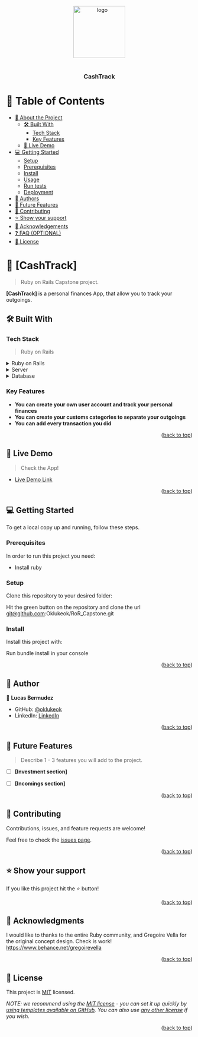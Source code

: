 <a name="readme-top"></a>

<div align="center">
<img src="https://img.icons8.com/bubbles/256/cash-in-hand.png" alt="logo" width="140"  height="auto" />

  <br/>
  <br/>

  <h3><b>CashTrack</b></h3>

</div>

<!-- TABLE OF CONTENTS -->

# 📗 Table of Contents

- [📖 About the Project](#about-project)
  - [🛠 Built With](#built-with)
    - [Tech Stack](#tech-stack)
    - [Key Features](#key-features)
  - [🚀 Live Demo](#live-demo)
- [💻 Getting Started](#getting-started)
  - [Setup](#setup)
  - [Prerequisites](#prerequisites)
  - [Install](#install)
  - [Usage](#usage)
  - [Run tests](#run-tests)
  - [Deployment](#triangular_flag_on_post-deployment)
- [👥 Authors](#authors)
- [🔭 Future Features](#future-features)
- [🤝 Contributing](#contributing)
- [⭐️ Show your support](#support)
- [🙏 Acknowledgements](#acknowledgements)
- [❓ FAQ (OPTIONAL)](#faq)
- [📝 License](#license)

<!-- PROJECT DESCRIPTION -->

# 📖 [CashTrack] <a name="about-project"></a>

> Ruby on Rails Capstone project.

**[CashTrack]** is a personal finances App, that allow you to track your outgoings.

## 🛠 Built With <a name="built-with"></a>

### Tech Stack <a name="tech-stack"></a>

> Ruby on Rails

<details>
  <summary>Ruby on Rails</summary>
  <ul>
    <li><a href="https://rubyonrails.org/">Ruby on Rails</a></li>
  </ul>
</details>

<details>
  <summary>Server</summary>
  <ul>
    <li><a href="render.com">Render</a></li>
  </ul>
</details>

<details>
<summary>Database</summary>
  <ul>
    <li><a href="https://www.postgresql.org/">PostgreSQL</a></li>
  </ul>
</details>

<!-- Features -->

### Key Features <a name="key-features"></a>

- **You can create your own user account and track your personal finances**
- **You can create your customs categories to separate your outgoings**
- **You can add every transaction you did**

<p align="right">(<a href="#readme-top">back to top</a>)</p>

<!-- LIVE DEMO -->

## 🚀 Live Demo <a name="live-demo"></a>

> Check the App!

- [Live Demo Link](https://cashtrack-xyxf.onrender.com)

<p align="right">(<a href="#readme-top">back to top</a>)</p>

<!-- GETTING STARTED -->

## 💻 Getting Started <a name="getting-started"></a>

To get a local copy up and running, follow these steps.

### Prerequisites

In order to run this project you need:

- Install ruby

### Setup

Clone this repository to your desired folder:

Hit the green button on the repository and clone the url git@github.com:Oklukeok/RoR_Capstone.git

### Install

Install this project with:

Run bundle install in your console

<p align="right">(<a href="#readme-top">back to top</a>)</p>

<!-- AUTHORS -->

## 👥 Author <a name="authors"></a>

👤 **Lucas Bermudez**

- GitHub: [@oklukeok](https://github.com/Oklukeok)
- LinkedIn: [LinkedIn](https://linkedin.com/in/lucas-bermudez)

<p align="right">(<a href="#readme-top">back to top</a>)</p>

<!-- FUTURE FEATURES -->

## 🔭 Future Features <a name="future-features"></a>

> Describe 1 - 3 features you will add to the project.

- [ ] **[Investment section]**
- [ ] **[Incomings section]**


<p align="right">(<a href="#readme-top">back to top</a>)</p>

<!-- CONTRIBUTING -->

## 🤝 Contributing <a name="contributing"></a>

Contributions, issues, and feature requests are welcome!

Feel free to check the [issues page](../../issues/).

<p align="right">(<a href="#readme-top">back to top</a>)</p>

<!-- SUPPORT -->

## ⭐️ Show your support <a name="support"></a>

If you like this project hit the ⭐️ button!

<p align="right">(<a href="#readme-top">back to top</a>)</p>

<!-- ACKNOWLEDGEMENTS -->

## 🙏 Acknowledgments <a name="acknowledgements"></a>

I would like to thanks to the entire Ruby community, and Gregoire Vella for the original concept design. Check is work! https://www.behance.net/gregoirevella


<p align="right">(<a href="#readme-top">back to top</a>)</p>



<!-- LICENSE -->

## 📝 License <a name="license"></a>

This project is [MIT](./LICENSE) licensed.

_NOTE: we recommend using the [MIT license](https://choosealicense.com/licenses/mit/) - you can set it up quickly by [using templates available on GitHub](https://docs.github.com/en/communities/setting-up-your-project-for-healthy-contributions/adding-a-license-to-a-repository). You can also use [any other license](https://choosealicense.com/licenses/) if you wish._

<p align="right">(<a href="#readme-top">back to top</a>)</p>
